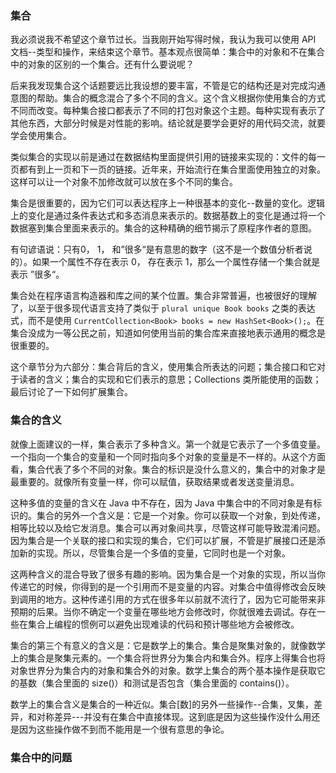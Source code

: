 ### 集合

我必须说我不希望这个章节过长。当我刚开始写得时候，我认为我可以使用 API 文档--类型和操作，来结束这个章节。基本观点很简单：集合中的对象和不在集合中的对象的区别的一个集合。还有什么要说呢？

后来我发现集合这个话题要远比我设想的要丰富，不管是它的结构还是对完成沟通意图的帮助。集合的概念混合了多个不同的含义。这个含义根据你使用集合的方式不同而改变。每种集合接口都表示了不同的打包对象这个主题。每种实现有表示了其他东西，大部分时候是对性能的影响。结论就是要学会更好的用代码交流，就要学会使用集合。

类似集合的实现以前是通过在数据结构里面提供引用的链接来实现的：文件的每一页都有到上一页和下一页的链接。近年来，开始流行在集合里面使用独立的对象。这样可以让一个对象不加修改就可以放在多个不同的集合。

集合是很重要的，因为它们可以表达程序上一种很基本的变化--数量的变化。逻辑上的变化是通过条件表达式和多态消息来表示的。数据基数上的变化是通过将一个数据塞到集合里面来表示的。集合的这种精确的细节揭示了原程序作者的意图。

有句谚语说：只有0， 1， 和”很多“是有意思的数字（这不是一个数值分析者说的）。如果一个属性不存在表示 0， 存在表示 1，那么一个属性存储一个集合就是表示 ”很多“。

集合处在程序语言构造器和库之间的某个位置。集合非常普遍，也被很好的理解了，以至于很多现代语言支持了类似于 `plural unique Book books` 之类的表达式，而不是使用 `CurrentCollection<Book> books = new HashSet<Book>();`。在集合没成为一等公民之前，知道如何使用当前的集合库来直接地表示通用的概念是很重要的。

这个章节分为六部分：集合背后的含义，使用集合所表达的问题；集合接口和它对于读者的含义；集合的实现和它们表示的意思；Collections 类所能使用的函数；最后讨论了一下如何扩展集合。

### 集合的含义

就像上面建议的一样，集合表示了多种含义。第一个就是它表示了一个多值变量。一个指向一个集合的变量和一个同时指向多个对象的变量是不一样的。从这个方面看，集合代表了多个不同的对象。集合的标识是没什么意义的，集合中的对象才是最重要的。就像所有变量一样，你可以赋值，获取结果或者发送变量消息。

这种多值的变量的含义在 Java 中不存在，因为 Java 中集合中的不同对象是有标识的。集合的另外一个含义是：它是一个对象。你可以获取一个对象，到处传递，相等比较以及给它发消息。集合可以再对象间共享，尽管这样可能导致混淆问题。因为集合是一个关联的接口和实现的集合，它们可以扩展，不管是扩展接口还是添加新的实现。所以，尽管集合是一个多值的变量，它同时也是一个对象。

这两种含义的混合导致了很多有趣的影响。因为集合是一个对象的实现，所以当你传递它的时候，你得到的是一个引用而不是变量的内容。对集合中值得修改会反映到调用的地方。这种传递引用的方式在很多年以前就不流行了，因为它可能带来非预期的后果。当你不确定一个变量在哪些地方会修改时，你就很难去调试。存在一些在集合上编程的惯例可以避免出现难读的代码和预计哪些地方会被修改。

集合的第三个有意义的含义是：它是数学上的集合。集合是聚集对象的，就像数学上的集合是聚集元素的。一个集合将世界分为集合内和集合外。程序上得集合也将对象世界分为集合内的对象和集合外的对象。数学上集合的两个基本操作是获取它的基数（集合里面的 size()）和测试是否包含（集合里面的 contains()）。

数学上的集合含义是集合的一种近似。集合[数]的另外一些操作--合集，叉集，差异，和对称差异---并没有在集合中直接体现。这到底是因为这些操作没什么用还是因为这些操作做不到而不能用是一个很有意思的争论。

### 集合中的问题





